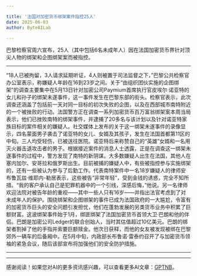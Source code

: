 ```yaml
---

title: '法国对加密货币绑架案件指控25人'
date: 2025-06-03
author: ByteAILab

---
```


巴黎检察官周六宣布，25人（其中包括6名未成年人）因在法国加密货币界针对顶尖人物的绑架和企图绑架案而被指控。

---
“18人已被拘留，3人请求延期听证，4人则被置于司法监督之下，”巴黎公共检察官办公室表示，称嫌疑人年龄在16到23岁之间。关于“由组织团伙实施的企图绑架”的调查主要集中在5月13日针对加密公司Paymium首席执行官皮埃尔·诺亚特的女儿和孙子的绑架未遂事件，这一事件发生在巴黎东部的街头。检察官表示，此次调查还涵盖了包括前一天对同一目标的初次失败的企图，以及在西部城市南特附近的一个被挫败的行动。法国警方正在调查一系列加密货币百万富翁绑架案本周当局表示，他们已挫败南特的绑架事件，并逮捕了20多名与该计划以及针对诺亚特家族目标的案件相关的嫌疑人。社交媒体上发布的关于这一绑架未遂事件的录像显示，四名蒙面男子袭击了诺亚特的女儿、女婿及其孩子，发生在法国首都第11区的中旬。三人均受轻伤，已被送往医院。诺亚特后来称赞自己的“英雄”女婿和一名用灭火器击退攻击者的男子。根据接近案件的消息人士透露，正是在调查这一绑架未遂事件的过程中，警方发现了南特的新阴谋。大多数嫌疑人出生在法国，其他人在塞内加尔、安哥拉和俄罗斯出生。目前被捕的嫌疑人中，有些被指控参与实施绑架的，还有一些被认为参与了后勤工作。代表南特案件中一名18岁嫌疑人的律师安布鲁瓦兹·维耶内-勒居表示，这些被告“非常年轻”，受到金钱的诱惑，完全不知所措。“我的客户承认自己是犯罪机器中的一个引线，深感后悔，”他说。另一名律师欢迎法院对被告年龄的重视——其中一些人只有16岁——并指出法官考虑到了对未成年人的保护。围绕绑架和企图绑架的事件已成为法国政府的一大尴尬，令富有的加密货币巨头的安全问题引发担忧，他们在蓬勃发展的另类货币业务中积累了巨额财富。这波绑架事件始于1月，绑匪绑架了法国加密货币首领大卫·巴朗和他的伴侣。巴朗是加密公司Ledger的联合创始人，当时其估值超过10亿美元。巴朗的绑架者割掉了他的手指并索要巨额赎金。他次日获释，而他的女友被发现被绑在巴黎郊外一辆车的后备厢中。在5月中旬，内政部长布鲁诺·雷泰约召开了与加密货币领袖的紧急会议，随后该部宣布将加强他们的安全防护措施。

---
---
感谢阅读！如果您对AI的更多资讯感兴趣，可以查看更多AI文章：[GPTNB](https://gptnb.com)。